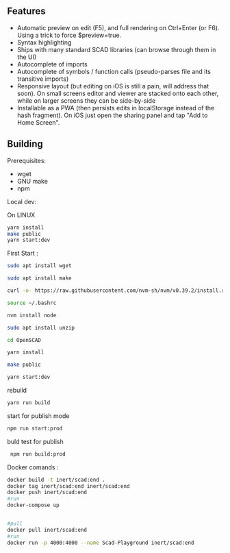 ## Features

- Automatic preview on edit (F5), and full rendering on Ctrl+Enter (or F6). Using a trick to force $preview=true.
- Syntax highlighting
- Ships with many standard SCAD libraries (can browse through them in the UI)
- Autocomplete of imports
- Autocomplete of symbols / function calls (pseudo-parses file and its transitive imports)
- Responsive layout (but editing on iOS is still a pain, will address that soon). On small screens editor and viewer are stacked onto each other, while on larger screens they can be side-by-side
- Installable as a PWA (then persists edits in localStorage instead of the hash fragment). On iOS just open the sharing panel and tap "Add to Home Screen".

## Building

Prerequisites:

- wget
- GNU make
- npm

Local dev:

On LINUX

```bash
yarn install
make public
yarn start:dev
```

First Start :

```bash
sudo apt install wget

sudo apt install make

curl -o- https://raw.githubusercontent.com/nvm-sh/nvm/v0.39.2/install.sh | bash

source ~/.bashrc

nvm install node

sudo apt install unzip

cd OpenSCAD

yarn install

make public

yarn start:dev

```

rebuild

```bash
yarn run build
```

start for publish mode

```bash
npm run start:prod
```

buld test for publish

```bash
 npm run build:prod
```

Docker comands :

```bash
docker build -t inert/scad:end .
docker tag inert/scad:end inert/scad:end
docker push inert/scad:end
#run
docker-compose up


#pull
docker pull inert/scad:end
#run
docker run -p 4000:4000 --name Scad-Playground inert/scad:end
```
